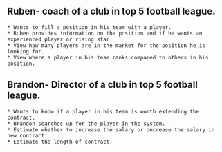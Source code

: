 ## Ruben- coach of a club in top 5 football league.
    * Wants to fill a position in his team with a player.
    * Ruben provides information on the position and if he wants an experienced player or rising star.
    * View how many players are in the market for the position he is looking for. 
    * View where a player in his team ranks compared to others in his position.



## Brandon- Director of a club in top 5 football league.
    * Wants to know if a player in his team is worth extending the contract.
    * Brandon searches up for the player in the system.
    * Estimate whether to increase the salary or decrease the salary in new contract.
    * Estimate the length of contract.
